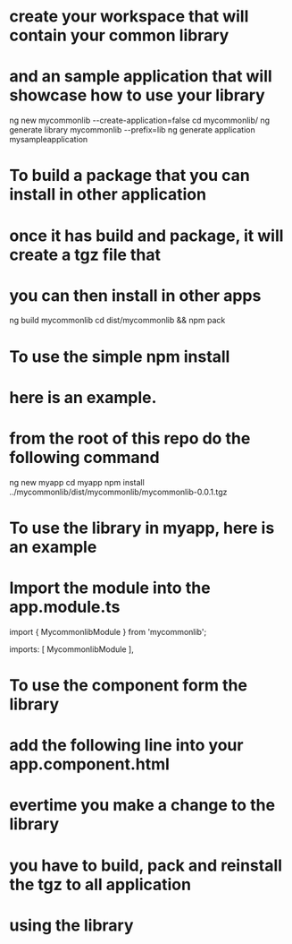 # create your workspace that will contain your common library
# and an sample application that will showcase how to use your library
ng new mycommonlib --create-application=false
cd mycommonlib/
ng generate library mycommonlib --prefix=lib
ng generate application mysampleapplication

# To build a package that you can install in other application
# once it has build and package, it will create a tgz file that
# you can then install in other apps
ng build mycommonlib
cd dist/mycommonlib && npm pack

# To use the simple npm install <path of the tgz file>
# here is an example. 
# from the root of this repo do the following command
ng new myapp
cd myapp
npm install ../mycommonlib/dist/mycommonlib/mycommonlib-0.0.1.tgz

# To use the library in myapp, here is an example
# Import the module into the app.module.ts
import { MycommonlibModule } from 'mycommonlib';

imports: [
   MycommonlibModule
],

# To use the component form the library
# add the following line into your app.component.html
<lib-mycommonlib></lib-mycommonlib>

# evertime you make a change to the library 
# you have to build, pack and reinstall the tgz to all application
# using the library

